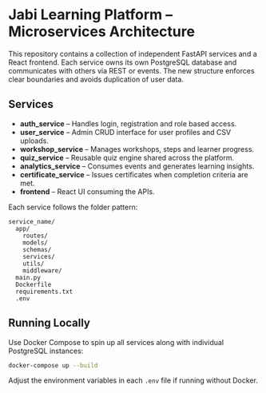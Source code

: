 # Jabi Learning Platform – Microservices Architecture

This repository contains a collection of independent FastAPI services and a React frontend. Each service owns its own PostgreSQL database and communicates with others via REST or events. The new structure enforces clear boundaries and avoids duplication of user data.

## Services
- **auth_service** – Handles login, registration and role based access.
- **user_service** – Admin CRUD interface for user profiles and CSV uploads.
- **workshop_service** – Manages workshops, steps and learner progress.
- **quiz_service** – Reusable quiz engine shared across the platform.
- **analytics_service** – Consumes events and generates learning insights.
- **certificate_service** – Issues certificates when completion criteria are met.
- **frontend** – React UI consuming the APIs.

Each service follows the folder pattern:
```
service_name/
  app/
    routes/
    models/
    schemas/
    services/
    utils/
    middleware/
  main.py
  Dockerfile
  requirements.txt
  .env
```

## Running Locally
Use Docker Compose to spin up all services along with individual PostgreSQL instances:
```bash
docker-compose up --build
```
Adjust the environment variables in each `.env` file if running without Docker.

